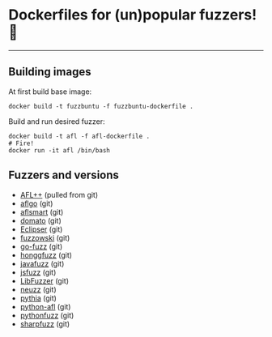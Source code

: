 # Dockerfiles for (un)popular fuzzers! 🐳
-----

## Building images

At first build base image:

```
docker build -t fuzzbuntu -f fuzzbuntu-dockerfile .
```

Build and run desired fuzzer:

```
docker build -t afl -f afl-dockerfile .
# Fire!
docker run -it afl /bin/bash
```

## Fuzzers and versions

+ [AFL++](https://github.com/vanhauser-thc/AFLplusplus) (pulled from git)
+ [aflgo](https://github.com/aflgo/aflgo) (git)
+ [aflsmart](https://github.com/aflsmart/aflsmart) (git)
+ [domato](https://github.com/googleprojectzero/domato) (git)
+ [Eclipser](https://github.com/SoftSec-KAIST/Eclipser) (git)
+ [fuzzowski](https://github.com/nccgroup/fuzzowski) (git)
+ [go-fuzz](https://github.com/dvyukov/go-fuzz) (git)
+ [honggfuzz](https://github.com/google/honggfuzz) (git)
+ [javafuzz](https://github.com/fuzzitdev/javafuzz) (git)
+ [jsfuzz](https://github.com/fuzzitdev/jsfuzz) (git)
+ [LibFuzzer](https://llvm.org/docs/LibFuzzer.html) (git)
+ [neuzz](https://github.com/Dongdongshe/neuzz) (git)
+ [pythia](https://github.com/mboehme/pythia) (git)
+ [python-afl](https://github.com/jwilk/python-afl) (git)
+ [pythonfuzz](https://github.com/fuzzitdev/pythonfuzz) (git)
+ [sharpfuzz](https://github.com/Metalnem/sharpfuzz) (git)
